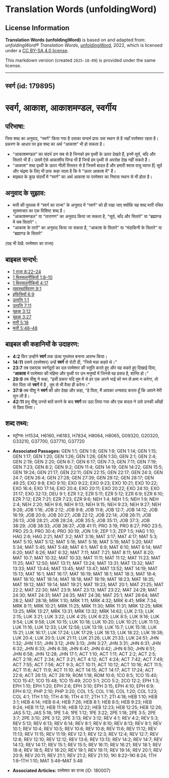 # Translation Words (unfoldingWord)

## License Information

**Translation Words (unfoldingWord)** is based on and adapted from: _unfoldingWord® Translation Words_, [unfoldingWord](https://unfoldingword.org/utw), 2022, which is licensed under a [CC BY-SA 4.0 license](https://creativecommons.org/licenses/by-sa/4.0/legalcode.en).

This markdown version (created `2025-10-09`) is provided under the same license.



--------------------------------

## स्वर्ग (id: 179895)

स्वर्ग, आकाश, आकाशमण्डल, स्वर्गीय
=================================

परिभाषा:
--------

जिस शब्द का अनुवाद, “स्वर्ग” किया गया है उसका सन्दर्भ प्रायः उस स्थान से है जहाँ परमेश्वर रहता है। प्रकरण के आधार पर इस शब्द का अर्थ “आकाश” भी हो सकता है।

* “आकाशमण्डल” का संदर्भ उन सब से है जिनको हम पृथ्वी के ऊपर देखते हैं, इनमें सूर्य, चाँद और सितारे भी हैं। उसमें ऐसे आकाशीय पिण्ड भी हैं जिन्हें हम पृथ्वी से अपरोक्ष देख नहीं सकते हैं।
* “आकाश” शब्द पृथ्वी के ऊपर नीली विस्तार से है जिसमें बादल हैं और हमारी श्वास वायु व्याप्त है\| सूर्य और चंद्रमा के लिए भी प्रायः कहा जाता है कि वे "ऊपर आकाश में" हैं।
* बाइबल के कुछ संदर्भों में “स्वर्ग” का अर्थ आकाश या परमेश्वर का निवास स्थान से भी होता है।

अनुवाद के सुझाव:
----------------

* मत्ती की पुस्तक में “स्वर्ग का राज्य” के अनुवाद में “स्वर्ग” को ही रखा जाए क्योंकि यह शब्द मत्ती रचित सुसमाचार का एक विशिष्ट शब्द है।
* “आकाशमण्डल” या “तारागण” का अनुवाद किया जा सकता है, “सूर्य, चाँद और सितारे” या “ब्रह्माण्ड में सब सितारे”।
* “आकाश के तारों” का अनुवाद किया जा सकता है, “आकाश के सितारे” या “मंदाकिनी के सितारे” या “ब्रह्माण्ड के सितारे”

(यह भी देखें: परमेश्वर का राज्य)

बाइबल सन्दर्भ:
--------------

* [1 राजा 8:22–24](https://ref.ly/1Kgs0:0)
* [1 थिस्सलुनीकियों 1:8–10](https://ref.ly/1Thess0:0)
* [1 थिस्सलुनीकियों 4:17](https://ref.ly/1Thess0:0)
* [व्यवस्थाविवरण 9:1](https://ref.ly/Deut9:1)
* [इफिसियों 6:9](https://ref.ly/Eph6:9)
* [उत्पत्ति 1:1](https://ref.ly/Gen1:1)
* [उत्पत्ति 7:11](https://ref.ly/Gen7:11)
* [यूहन्ना 3:12](https://ref.ly/John3:12)
* [यूहन्ना 3:27](https://ref.ly/John3:27)
* [मत्ती 5:18](https://ref.ly/Matt5:18)
* [मत्ती 5:46–48](https://ref.ly/Matt5:46-Matt5:48)

बाइबल की कहानियों के उदाहरण:
----------------------------

* **4:2** फिर उन्होंने **स्वर्ग** तक ऊंचा गुम्लंमत बनाना आरम्भ किया।
* **14:11** उसने (परमेश्वर) उन्हें **स्वर्ग** से रोटी दी, “जिसे मन्ना कहते थे।”
* **23:7** तब एकाएक स्वर्गदूतों का दल परमेश्वर की स्तुति करते हुए और यह कहते हुए दिखाई दिया, “**आकाश** में परमेश्वर की महिमा और पृथ्वी पर उन मनुष्यों में जिनसे वह प्रसन्न है, शान्ति हो।”
* **29:9** तब यीशु ने कहा, “इसी प्रकार यदि तुम में से हर एक अपने भाई को मन से क्षमा न करेगा, तो मेरा पिता जो **स्वर्ग** में है , तुम से भी वैसा ही करेगा।”
* **37:9** तब यीशु ने **स्वर्ग** की ओर देखा और कहा, “हे पिता, मैं आपका धन्यवाद करता हूँ कि आपने मेरी सुन ली है।
* **42:11** प्रभु यीशु उनसे बातें करने के बाद **स्वर्ग** पर उठा लिया गया और एक बादल ने उसे उनकी आँखों से छिपा लिया।

शब्द तथ्य:
----------

* स्ट्रोंग्स: H1534, H6160, H6183, H7834, H8064, H8065, G09320, G20320, G33210, G37700, G37710, G37720

* **Associated Passages:** GEN 1:1; GEN 1:8; GEN 1:9; GEN 1:14; GEN 1:15; GEN 1:17; GEN 1:20; GEN 1:26; GEN 1:28; GEN 1:30; GEN 2:1; GEN 2:4; GEN 2:19; GEN 2:20; GEN 6:7; GEN 6:17; GEN 7:3; GEN 7:11; GEN 7:19; GEN 7:23; GEN 8:2; GEN 9:2; GEN 11:4; GEN 14:19; GEN 14:22; GEN 15:5; GEN 19:24; GEN 21:17; GEN 22:11; GEN 22:15; GEN 22:17; GEN 24:3; GEN 24:7; GEN 26:4; GEN 27:28; GEN 27:39; GEN 28:12; GEN 28:17; GEN 49:25; EXO 9:8; EXO 9:10; EXO 9:22; EXO 9:23; EXO 10:21; EXO 10:22; EXO 16:4; EXO 17:14; EXO 20:4; EXO 20:11; EXO 20:22; EXO 24:10; EXO 31:17; EXO 32:13; DEU 9:1; EZR 1:2; EZR 5:11; EZR 5:12; EZR 6:9; EZR 6:10; EZR 7:12; EZR 7:21; EZR 7:23; EZR 9:6; NEH 1:4; NEH 1:5; NEH 1:9; NEH 2:4; NEH 2:20; NEH 9:6; NEH 9:13; NEH 9:15; NEH 9:23; NEH 9:27; NEH 9:28; JOB 1:16; JOB 2:12; JOB 9:8; JOB 11:8; JOB 12:7; JOB 14:12; JOB 16:19; JOB 20:6; JOB 20:27; JOB 22:12; JOB 22:14; JOB 26:11; JOB 26:13; JOB 28:21; JOB 28:24; JOB 35:5; JOB 35:11; JOB 37:3; JOB 38:29; JOB 38:33; JOB 38:37; JOB 41:11; PRO 3:19; PRO 8:27; PRO 23:5; PRO 25:3; PRO 30:4; PRO 30:19; JON 1:9; ZEP 1:3; ZEP 1:5; HAG 1:10; HAG 2:6; HAG 2:21; MAT 3:2; MAT 3:16; MAT 3:17; MAT 4:17; MAT 5:3; MAT 5:10; MAT 5:12; MAT 5:16; MAT 5:18; MAT 5:19; MAT 5:20; MAT 5:34; MAT 5:45; MAT 5:48; MAT 6:1; MAT 6:9; MAT 6:10; MAT 6:14; MAT 6:20; MAT 6:26; MAT 6:32; MAT 7:11; MAT 7:21; MAT 8:11; MAT 8:20; MAT 10:7; MAT 10:32; MAT 10:33; MAT 11:11; MAT 11:12; MAT 11:23; MAT 11:25; MAT 12:50; MAT 13:11; MAT 13:24; MAT 13:31; MAT 13:32; MAT 13:33; MAT 13:44; MAT 13:45; MAT 13:47; MAT 13:52; MAT 14:19; MAT 15:13; MAT 16:1; MAT 16:17; MAT 16:19; MAT 18:1; MAT 18:3; MAT 18:4; MAT 18:10; MAT 18:14; MAT 18:18; MAT 18:19; MAT 18:23; MAT 18:35; MAT 19:12; MAT 19:14; MAT 19:21; MAT 19:23; MAT 20:1; MAT 21:25; MAT 22:2; MAT 22:30; MAT 23:9; MAT 23:13; MAT 23:22; MAT 24:29; MAT 24:30; MAT 24:31; MAT 24:35; MAT 24:36; MAT 25:1; MAT 26:64; MAT 28:2; MAT 28:18; MRK 1:10; MRK 1:11; MRK 4:32; MRK 6:41; MRK 7:34; MRK 8:11; MRK 10:21; MRK 11:25; MRK 11:30; MRK 11:31; MRK 12:25; MRK 13:25; MRK 13:27; MRK 13:31; MRK 13:32; MRK 14:62; LUK 2:13; LUK 2:15; LUK 3:21; LUK 3:22; LUK 4:25; LUK 6:23; LUK 8:5; LUK 9:16; LUK 9:54; LUK 9:58; LUK 10:15; LUK 10:18; LUK 10:20; LUK 10:21; LUK 11:13; LUK 11:16; LUK 12:33; LUK 12:56; LUK 13:19; LUK 15:7; LUK 15:18; LUK 15:21; LUK 16:17; LUK 17:24; LUK 17:29; LUK 18:13; LUK 18:22; LUK 19:38; LUK 20:4; LUK 20:5; LUK 21:11; LUK 21:26; LUK 21:33; LUK 24:51; JHN 1:32; JHN 1:51; JHN 3:12; JHN 3:13; JHN 3:27; JHN 3:31; JHN 6:31; JHN 6:32; JHN 6:33; JHN 6:38; JHN 6:41; JHN 6:42; JHN 6:50; JHN 6:51; JHN 6:58; JHN 12:28; JHN 17:1; ACT 1:10; ACT 1:11; ACT 2:2; ACT 2:5; ACT 2:19; ACT 2:34; ACT 3:21; ACT 4:12; ACT 4:24; ACT 7:42; ACT 7:49; ACT 7:55; ACT 7:56; ACT 9:3; ACT 10:11; ACT 10:12; ACT 10:16; ACT 11:5; ACT 11:6; ACT 11:9; ACT 11:10; ACT 14:15; ACT 14:17; ACT 17:24; ACT 22:6; ACT 26:13; ACT 26:19; ROM 1:18; ROM 10:6; 1CO 8:5; 1CO 15:40; 1CO 15:47; 1CO 15:48; 1CO 15:49; 2CO 5:1; 2CO 5:2; 2CO 12:2; EPH 1:3; EPH 1:10; EPH 1:20; EPH 2:6; EPH 3:10; EPH 3:15; EPH 4:10; EPH 6:9; EPH 6:12; PHP 2:10; PHP 3:20; COL 1:5; COL 1:16; COL 1:20; COL 1:23; COL 4:1; 1TH 1:10; 1TH 4:16; 1TH 4:17; 2TH 1:7; 2TI 4:18; HEB 1:10; HEB 3:1; HEB 4:14; HEB 6:4; HEB 7:26; HEB 8:1; HEB 8:5; HEB 9:23; HEB 9:24; HEB 11:12; HEB 11:16; HEB 12:22; HEB 12:23; HEB 12:25; HEB 12:26; JAS 5:12; JAS 5:18; 1PE 1:4; 1PE 1:12; 1PE 3:22; 2PE 1:18; 2PE 3:5; 2PE 3:7; 2PE 3:10; 2PE 3:12; 2PE 3:13; REV 3:12; REV 4:1; REV 4:2; REV 5:3; REV 5:13; REV 6:13; REV 6:14; REV 8:1; REV 8:10; REV 8:13; REV 9:1; REV 10:1; REV 10:4; REV 10:5; REV 10:6; REV 10:8; REV 11:6; REV 11:12; REV 11:13; REV 11:15; REV 11:19; REV 12:1; REV 12:3; REV 12:4; REV 12:7; REV 12:8; REV 12:10; REV 12:12; REV 13:6; REV 13:13; REV 14:2; REV 14:7; REV 14:13; REV 14:17; REV 15:1; REV 15:5; REV 16:11; REV 16:21; REV 18:1; REV 18:4; REV 18:5; REV 18:20; REV 19:1; REV 19:11; REV 19:14; REV 20:1; REV 20:9; REV 20:11; REV 21:1; REV 21:2; REV 21:10; 1KI 8:22–1KI 8:24; 1TH 1:8–1TH 1:10; MAT 5:46–MAT 5:48
* **Associated Articles:** परमेश्‍वर का राज्य (ID: 180007)

